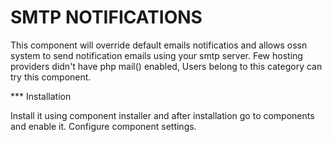 SMTP NOTIFICATIONS
==================

This component will override default emails notificatios and allows ossn system to send notification emails using your smtp server.
Few hosting providers didn't have php mail() enabled, Users belong to this category can try this component.

*** Installation

Install it using component installer and after installation go to components and enable it. Configure component settings.